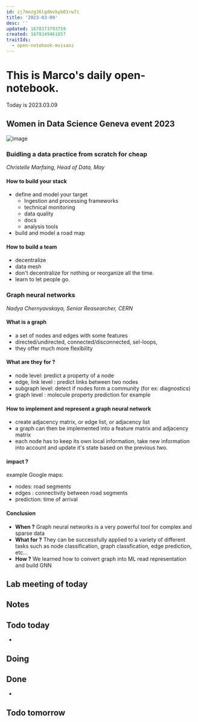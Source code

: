 ```yaml
---
id: zj7mozg36lgdmvkyb01rw7i
title: '2023-03-09'
desc: ''
updated: 1678373793759
created: 1678349461857
traitIds:
  - open-notebook-mvisani
---
```

# This is Marco's daily open-notebook.

Today is 2023.03.09

## Women in Data Science Geneva event 2023
![image](assets/images/2023-03-09-13-19-36.jpg)
### Buidling a data practice from scratch for cheap 
*Christelle Marfaing, Head of Data, May*
#### How to build your stack 
* define and model your target 
  * Ingestion and processing frameworks
  * technical monitoring
  * data quality
  * docs
  * analysis tools
* build and model a road map

#### How to build a team
* decentralize 
* data mesh
* don't decentralize for nothing or reorganize all the time.
* learn to let people go. 

### Graph neural networks 
*Nadya Chernyavskaya, Senior Reasearcher, CERN*

#### What is a graph
* a set of nodes and edges with some features
* directed/undirected, connected/disconnected, sel-loops, 
* they offer much more flexibility

#### What are they for ? 
* node level: predict a property of a node 
* edge, link level : predict links between two nodes 
* subgraph level: detect if nodes form a community (for ex: diagnostics) 
* graph level : molecule property prediction for example 

#### How to implement and represent a graph neural network
* create adjacency matrix, or edge list, or adjacency list 
* a graph can then be implemented into a feature matrix and adjacency matrix 
* each node has to keep its own local information, take new information into account and update it's state based on the previous two. 

#### impact ?
example Google maps:
* nodes: road segments
* edges : connectivity between road segments
* prediction: time of arrival

#### Conclusion
* **When ?** Graph neural networks is a very powerful tool for complex and sparse data
* **What for ?** They can be successfully applied to a variety of different tasks such as node classification, graph classfication, edge prediction, etc...
* **How ?** We learned how to convert graph into ML read representation and build GNN


## Lab meeting of today


## Notes

## Todo today
* 

## Doing


## Done
* 


## Todo tomorrow
 